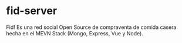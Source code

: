 # fid-server

Fid! Es una red social Open Source de compraventa de comida casera hecha en el MEVN Stack (Mongo, Express, Vue y Node).

